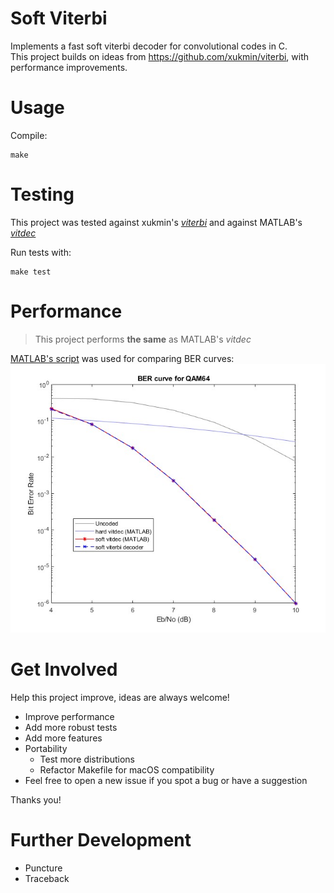 # Soft Viterbi
Implements a fast soft viterbi decoder for convolutional codes in C. <br/>
This project builds on ideas from https://github.com/xukmin/viterbi, with performance improvements.

# Usage
Compile:
```
make
```

# Testing

This project was tested against xukmin's [*viterbi*](https://github.com/xukmin/viterbi) and against MATLAB's [*vitdec*](https://www.mathworks.com/help/comm/ref/vitdec.html)

Run tests with:
```
make test
```

# Performance
> This project performs **the same** as MATLAB's *vitdec*

[MATLAB's script](https://www.mathworks.com/help/comm/ug/estimate-ber-for-hard-and-soft-decision-viterbi-decoding.html) was used for comparing BER curves:
![Description](tests/ber_curve.jpg)

# Get Involved
Help this project improve, ideas are always welcome! <br/>
- Improve performance
- Add more robust tests
- Add more features
- Portability
    - Test more distributions
    - Refactor Makefile for macOS compatibility
- Feel free to open a new issue if you spot a bug or have a suggestion

Thanks you!

# Further Development
- Puncture
- Traceback

